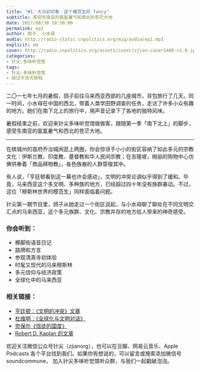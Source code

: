 ```yaml
---
title: "#1：大马初印象：这个模范生好 fancy"
subtitle: 感受东南亚的氤氲暑气和西北的苍茫大地
date: 2017/08/30 18:50:00
permalink: ep1
author: 鸽子, 小水母
audio: http://radio-static.cnpolitics.org/mig/audio/ep1.mp3
explicit: no
cover: http://radio.cnpolitics.org/assets/cover/zjian-cover1400-v1.0.jpg
categories:
- 针尖·多味听觉馆
tags:
- 针尖·多味听觉馆
- 政记干货大排档
---
```


二〇一七年七月的暑假，鸽子前往马来西亚西部的几座城市，背包旅行了几天。同一时间，小水母在中国的西北，带着人类学田野调查的任务，走访了许多小众有趣的地方。她们在南下北上的旅行中，用声音记录下了各地的独特风味。

暑假结束之前，欢迎来针尖多味听觉馆做做客，跟随第一季「南下北上」的脚步，感受东南亚的氤氲暑气和西北的苍茫大地。

* * *

在槟城州的首府乔治城闲逛上两圈，你会惊讶于小小的街区容纳了如此多元的宗教文化：伊斯兰教、印度教、基督教和华人民间宗教；在吉隆坡，绚丽的购物中心仿佛供奉着「商品拜物教」，各色族裔的人群穿梭其中。

有人说，「亨廷顿看到这一幕也许会感动」，文明的冲突论调似乎得到了缓和。毕竟，马来西亚这个多文明、多种族的地方，已经超过四十年没有族群暴动。不过，这位「穆斯林世界的模范生」同样面临着问题。

针尖第一期节目里，鸽子从她走过一个街区说起，与小水母聊了聊处在不同文明交汇点的马来西亚，这个多元族群、文化、宗教并存的地方给人带来的神奇感受。

### 你会听到：
- 椰脚街语音日记
- 路牌和方言
- 参观清真寺初体验
- 时髦又现代的马来穆斯林
- 多元信仰与经济政策
- 全球化中的马来西亚

### 相关链接：
- [亨廷顿：《文明的冲突》文章](https://www.foreignaffairs.com/articles/united-states/1993-06-01/clash-civilizations)
- [杜维明：《全球化与文明对话》 ](http://www.aisixiang.com/data/38296.html)
- [奈保尔《信徒的国度》](https://book.douban.com/subject/25876615/)
- [Robert D. Kaplan 的文章](https://asean.thenewslens.com/article/46734)

欢迎关注微信公众号针尖（zjianorg），也可以在豆瓣、网易云音乐、Apple Podcasts 各个平台找到我们。如果你有想说的，可以留言或搜索添加微信号 soundcommune， 加入针尖多味听觉馆听众群，与我们一起戳破泡泡。

